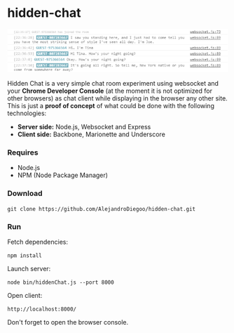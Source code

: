 # hidden-chat

![alt tag](https://github.com/AlejandroDiegoo/hidden-chat/blob/master/static/assets/images/chat-example-02.png)

Hidden Chat is a very simple chat room experiment using websocket and your **Chrome Developer Console** (at the moment it is not optimized for other browsers) as chat client while displaying in the browser any other site. This is just a <strong>proof of concept</strong> of what could be done with the following technologies:

  - <strong>Server side:</strong> Node.js, Websocket and Express
  - <strong>Client side:</strong> Backbone, Marionette and Underscore 

### Requires

  - Node.js
  - NPM (Node Package Manager)

### Download

    git clone https://github.com/AlejandroDiegoo/hidden-chat.git

### Run

Fetch dependencies:

    npm install

Launch server:
    
    node bin/hiddenChat.js --port 8000

Open client:

    http://localhost:8000/

Don't forget to open the browser console.

